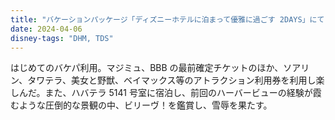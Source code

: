 ```yaml
---
title: "バケーションパッケージ「ディズニーホテルに泊まって優雅に過ごす 2DAYS」にて DHM ハバテラに宿泊"
date: 2024-04-06
disney-tags: "DHM, TDS"
---
```


はじめてのバケパ利用。マジミュ、BBB の最前確定チケットのほか、ソアリン、タワテラ、美女と野獣、ベイマックス等のアトラクション利用券を利用し楽しんだ。また、ハバテラ 5141 号室に宿泊し、前回のハーバービューの経験が霞むような圧倒的な景観の中、ビリーヴ！を鑑賞し、雪辱を果たす。